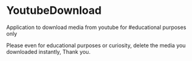 # YoutubeDownload
Application to download media from youtube for #educational purposes only

Please even for educational purposes or curiosity, delete the media you downloaded instantly, Thank you.
